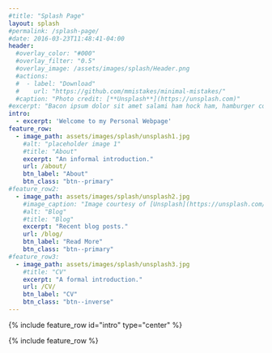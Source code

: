 ```yaml
---
#title: "Splash Page"
layout: splash
#permalink: /splash-page/
#date: 2016-03-23T11:48:41-04:00
header:
  #overlay_color: "#000"
  #overlay_filter: "0.5"
  #overlay_image: /assets/images/splash/Header.png
  #actions:
  #  - label: "Download"
  #    url: "https://github.com/mmistakes/minimal-mistakes/"
  #caption: "Photo credit: [**Unsplash**](https://unsplash.com)"
#excerpt: "Bacon ipsum dolor sit amet salami ham hock ham, hamburger corned beef short ribs kielbasa biltong t-bone drumstick tri-tip tail sirloin pork chop."
intro:
  - excerpt: 'Welcome to my Personal Webpage'
feature_row:
  - image_path: assets/images/splash/unsplash1.jpg
    #alt: "placeholder image 1"
    #title: "About"
    excerpt: "An informal introduction."
    url: /about/
    btn_label: "About"
    btn_class: "btn--primary"
#feature_row2:
  - image_path: assets/images/splash/unsplash2.jpg
    #image_caption: "Image courtesy of [Unsplash](https://unsplash.com/)"
    #alt: "Blog"
    #title: "Blog"
    excerpt: "Recent blog posts."
    url: /blog/
    btn_label: "Read More"
    btn_class: "btn--primary"
#feature_row3:
  - image_path: assets/images/splash/unsplash3.jpg
    #title: "CV"
    excerpt: "A formal introduction."
    url: /CV/
    btn_label: "CV"
    btn_class: "btn--inverse"
---
```


{% include feature_row id="intro" type="center" %}

{% include feature_row %}

<!-- {% include feature_row id="feature_row" type="left" %}
{% include feature_row id="feature_row2" type="right" %}
{% include feature_row id="feature_row3" type="left" %} -->
